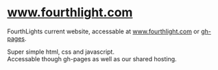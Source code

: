 www.fourthlight.com
==========
FourthLights current website, accessable at <a href="http://www.fourthlight.com/">www.fourthlight.com</a> or <a href="http://fourthlight.github.io/fourthlight/">gh-pages</a>. <br>

Super simple html, css and javascript. <br>
Accessable though gh-pages as well as our shared hosting. <br>
